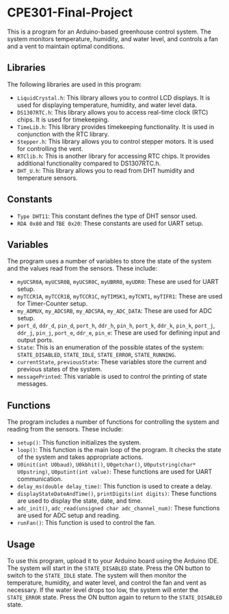 # CPE301-Final-Project

This is a program for an Arduino-based greenhouse control system. The system monitors temperature, humidity, and water level, and controls a fan and a vent to maintain optimal conditions. 

## Libraries

The following libraries are used in this program:

- `LiquidCrystal.h`: This library allows you to control LCD displays. It is used for displaying temperature, humidity, and water level data.
- `DS1307RTC.h`: This library allows you to access real-time clock (RTC) chips. It is used for timekeeping.
- `TimeLib.h`: This library provides timekeeping functionality. It is used in conjunction with the RTC library.
- `Stepper.h`: This library allows you to control stepper motors. It is used for controlling the vent.
- `RTClib.h`: This is another library for accessing RTC chips. It provides additional functionality compared to DS1307RTC.h.
- `DHT_U.h`: This library allows you to read from DHT humidity and temperature sensors.

## Constants

- `Type DHT11`: This constant defines the type of DHT sensor used.
- `RDA 0x80` and `TBE 0x20`: These constants are used for UART setup.

## Variables

The program uses a number of variables to store the state of the system and the values read from the sensors. These include:

- `myUCSR0A`, `myUCSR0B`, `myUCSR0C`, `myUBRR0`, `myUDR0`: These are used for UART setup.
- `myTCCR1A`, `myTCCR1B`, `myTCCR1C`, `myTIMSK1`, `myTCNT1`, `myTIFR1`: These are used for Timer-Counter setup.
- `my_ADMUX`, `my_ADCSRB`, `my_ADCSRA`, `my_ADC_DATA`: These are used for ADC setup.
- `port_d`, `ddr_d`, `pin_d`, `port_h`, `ddr_h`, `pin_h`, `port_k`, `ddr_k`, `pin_k`, `port_j`, `ddr_j`, `pin_j`, `port_e`, `ddr_e`, `pin_e`: These are used for defining input and output ports.
- `State`: This is an enumeration of the possible states of the system: `STATE_DISABLED`, `STATE_IDLE`, `STATE_ERROR`, `STATE_RUNNING`.
- `currentState`, `previousState`: These variables store the current and previous states of the system.
- `messagePrinted`: This variable is used to control the printing of state messages.

## Functions

The program includes a number of functions for controlling the system and reading from the sensors. These include:

- `setup()`: This function initializes the system.
- `loop()`: This function is the main loop of the program. It checks the state of the system and takes appropriate actions.
- `U0init(int U0baud)`, `U0kbhit()`, `U0getchar()`, `U0putstring(char* U0pstring)`, `U0putint(int value)`: These functions are used for UART communication.
- `delay_ms(double delay_time)`: This function is used to create a delay.
- `displayStateDateAndTime()`, `printDigits(int digits)`: These functions are used to display the state, date, and time.
- `adc_init()`, `adc_read(unsigned char adc_channel_num)`: These functions are used for ADC setup and reading.
- `runFan()`: This function is used to control the fan.

## Usage

To use this program, upload it to your Arduino board using the Arduino IDE. The system will start in the `STATE_DISABLED` state. Press the ON button to switch to the `STATE_IDLE` state. The system will then monitor the temperature, humidity, and water level, and control the fan and vent as necessary. If the water level drops too low, the system will enter the `STATE_ERROR` state. Press the ON button again to return to the `STATE_DISABLED` state.
